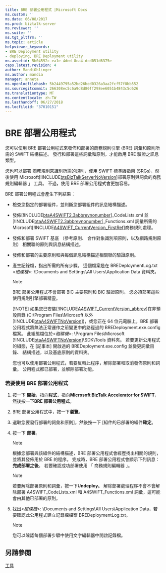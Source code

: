 ```yaml
---
title: BRE 部署公用程式 |Microsoft Docs
ms.custom: ''
ms.date: 06/08/2017
ms.prod: biztalk-server
ms.reviewer: ''
ms.suite: ''
ms.tgt_pltfrm: ''
ms.topic: article
helpviewer_keywords:
- BRE Deployment utility
- deploying, BRE Deployment utility
ms.assetid: 5b04592c-ea1e-4ded-8ca4-dcd051d6375e
caps.latest.revision: 4
author: MandiOhlinger
ms.author: mandia
manager: anneta
ms.openlocfilehash: 5b2449795a52bd26bed0326a3aa2fcf57f8bb552
ms.sourcegitcommit: 266308ec5c6a9d8d80ff298ee6051b4843c5d626
ms.translationtype: MT
ms.contentlocale: zh-TW
ms.lasthandoff: 06/27/2018
ms.locfileid: "37010151"
---
```

# <a name="bre-deployment-utility"></a>BRE 部署公用程式
您可以使用 BRE 部署公用程式來發佈和部署的商務規則引擎 (BRE) 詞彙和原則所需的 SWIFT 結構描述。 發行和部署這些詞彙和原則，才能啟用 BRE 驗證之訊息類型。  
  
 您也可以部署 商務規則來識別所需的規則，使用 SWIFT 標準版指南 (SRGs)，然後使用 Microsoft[!INCLUDE[btsBizTalkServerNoVersion](../../includes/btsbiztalkservernoversion-md.md)]部署原則與詞彙的商務規則編輯器 」 工具。 不過，使用 BRE 部署公用程式會更加容易。  
  
 BRE 部署公用程式會產生下列結果：  
  
- 檢查您指定的部署組件，並判斷您部署組件的訊息結構描述。  
  
- 發佈[!INCLUDE[btaA4SWIFT2.3abbrevnonumber](../../includes/btaa4swift2-3abbrevnonumber-md.md)]_CodeLists.xml 並[!INCLUDE[btaA4SWIFT2.3abbrevnonumber](../../includes/btaa4swift2-3abbrevnonumber-md.md)]_Functions.xml 詞彙所需的 Microsoft[!INCLUDE[A4SWIFT_CurrentVersion_FirstRef](../../includes/a4swift-currentversion-firstref-md.md)]商務規則處理。  
  
- 發佈和部署 SWIFT 基底 （參考原則、 合作對象識別項原則，以及網路規則原則） 相關聯的原則與訊息結構描述。  
  
- 發佈和部署的主要原則和與每個訊息結構描述相關聯的驗證原則。  
  
- 產生記錄檔，指出所需的所有步驟。 這個檔案是在 BREDeploymentLog.txt \<*磁碟機*\>: \Documents and Settings\All Users\Application Data 資料夾。  
  
  > [!NOTE]
  >  BRE 部署公用程式不會部署 BIC 主要原則和 BIC 驗證原則。 您必須部署這些使用規則引擎部署精靈。  
  > 
  > [!NOTE]
  >  如果您已安裝[!INCLUDE[A4SWIFT_CurrentVersion_abbrev](../../includes/a4swift-currentversion-abbrev-md.md)]在非預設目錄 (C:\Program Files\Microsoft 以外[!INCLUDE[btaA4SWIFTNoVersion](../../includes/btaa4swiftnoversion-md.md)])，或您正在 64 位元電腦上，BRE 部署公用程式將無法正常運作之前變更中的路徑過的 BREDeployment.exe.config 檔案。 此組態檔位於\<*磁碟機*\>: \Program Files\Microsoft [!INCLUDE[btaA4SWIFTNoVersion](../../includes/btaa4swiftnoversion-md.md)]\SDK\Tools 資料夾。 若要更新公用程式的組態，在 [記事本] 開啟過的 BREDeployment.exe.config 並變更詞彙目錄、 結構描述，以及基底原則的資料夾。  
  
  您也可以使用部署公用程式，若要反轉此程序，解除部署和取消發佈原則和詞彙。 公用程式都已部署，並解除部署功能。  
  
### <a name="to-use-the-bre-deployment-utility"></a>若要使用 BRE 部署公用程式  
  
1.  按一下 **開始**，指向**程式**，指向**Microsoft BizTalk Accelerator for SWIFT**，然後按一下**BRE 部署公用程式**。  
  
2.  BRE 部署公用程式中，按一下**瀏覽**。  
  
3.  選取您要發行部署的詞彙和原則]，然後按一下 [組件的已部署的組件**確定**。  
  
4.  按一下 **部署**。  
  
    > [!NOTE]
    >  根據您部署與該組件的結構描述，BRE 部署公用程式會經歷找出相關的規則，並將其發佈用於 BRE 的程序。 完成時，BRE 部署公用程式會顯示下列訊息：**完成部署之後**。 若要確認成功部署使用 「 商務規則編輯器 」。  
  
    > [!NOTE]
    >  若要解除部署原則和詞彙，按一下**Undeploy**。 解除部署處理程序不會不會解除部署 A4SWIFT_CodeLists.xml 和 A4SWIFT_Functions.xml 詞彙，這可能會由其他已部署的原則。  
  
5.  找出\<*磁碟機*\>: \Documents and Settings\All Users\Application Data，若要確認此公用程式建立記錄檔檔案 BREDeploymentLog.txt。  
  
    > [!NOTE]
    >  您可以確認每個部署步驟中使用文字編輯器中開啟記錄檔。  
  
## <a name="see-also"></a>另請參閱  
 [工具](../../adapters-and-accelerators/accelerator-swift/tools.md)